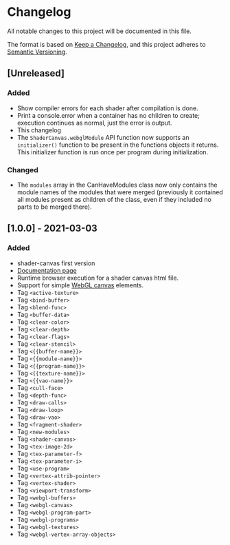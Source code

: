 # Changelog

All notable changes to this project will be documented in this file.

The format is based on [Keep a Changelog](https://keepachangelog.com/en/1.0.0/),
and this project adheres to [Semantic Versioning](https://semver.org/spec/v2.0.0.html).

## [Unreleased]

### Added

- Show compiler errors for each shader after compilation is done.
- Print a console.error when a container has no children to create; execution
  continues as normal, just the error is output.
- This changelog
- The `ShaderCanvas.webglModule` API function now supports an `initializer()`
  function to be present in the functions objects it returns. This initializer
  function is run once per program during initialization.

### Changed

- The `modules` array in the CanHaveModules class now only contains the module
  names of the modules that were merged (previously it contained all modules
  present as children of the class, even if they included no parts to be merged
  there).

## [1.0.0] - 2021-03-03

### Added

- shader-canvas first version
- [Documentation page](https://hugodaniel.com/projects/shader-canvas/)
- Runtime browser execution for a shader canvas html file.
- Support for simple [WebGL canvas](https://hugodaniel.com/projects/shader-canvas/documentation/#WebGLCanvas) elements.
- Tag `<active-texture>`
- Tag `<bind-buffer>`
- Tag `<blend-func>`
- Tag `<buffer-data>`
- Tag `<clear-color>`
- Tag `<clear-depth>`
- Tag `<clear-flags>`
- Tag `<clear-stencil>`
- Tag `<{{buffer-name}}>`
- Tag `<{{module-name}}>`
- Tag `<{{program-name}}>`
- Tag `<{{texture-name}}>`
- Tag `<{{vao-name}}>`
- Tag `<cull-face>`
- Tag `<depth-func>`
- Tag `<draw-calls>`
- Tag `<draw-loop>`
- Tag `<draw-vao>`
- Tag `<fragment-shader>`
- Tag `<new-modules>`
- Tag `<shader-canvas>`
- Tag `<tex-image-2d>`
- Tag `<tex-parameter-f>`
- Tag `<tex-parameter-i>`
- Tag `<use-program>`
- Tag `<vertex-attrib-pointer>`
- Tag `<vertex-shader>`
- Tag `<viewport-transform>`
- Tag `<webgl-buffers>`
- Tag `<webgl-canvas>`
- Tag `<webgl-program-part>`
- Tag `<webgl-programs>`
- Tag `<webgl-textures>`
- Tag `<webgl-vertex-array-objects>`

